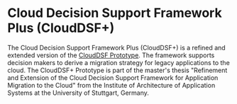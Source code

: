 # Cloud Decision Support Framework Plus (CloudDSF+)
The Cloud Decision Support Framework Plus (CloudDSF+) is a refined and extended version of the [CloudDSF Prototype](https://github.com/adarsow/clouddsf). The framework supports decision makers to derive a migration strategy for legacy applications to the cloud. The CloudDSF+ Prototype is part of the master's thesis "Refinement and Extension of the Cloud Decision Support Framework for Application Migration to the Cloud" from the Institute of Architecture of Application Systems at the University of Stuttgart, Germany. 
